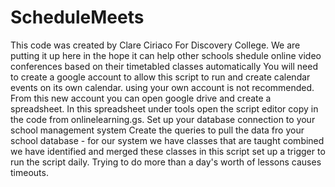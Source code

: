 # ScheduleMeets
This code was created by Clare Ciriaco For Discovery College. We are putting it up here in the hope it can help other schools shedule online video conferences based on their timetabled classes automatically 
You will need to create a google account to allow this script to run and create calendar events on its own calendar. using your own account is not recommended.
From this new account you can open google drive and create a spreadsheet.
In this spreadsheet under tools open the script editor copy in the code from onlinelearning.gs.
Set up your database connection to your school management system
Create the queries to pull the data fro your school database - for our system we have classes that are taught combined we have identified and merged these classes in this script
set up a trigger to run the script daily. Trying to do more than a day's worth of lessons causes timeouts.
